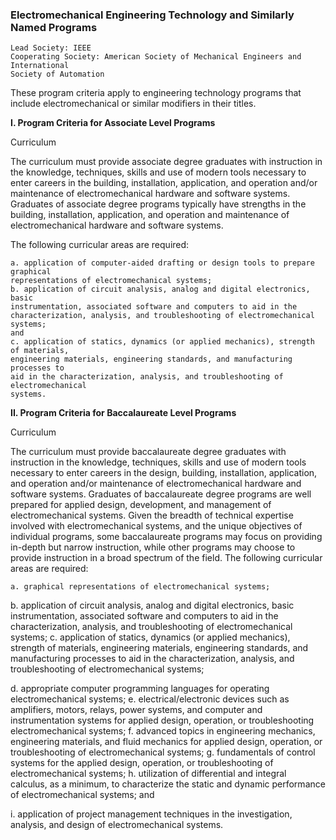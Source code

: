 

### Electromechanical Engineering Technology and Similarly Named Programs

```
Lead Society: IEEE
Cooperating Society: American Society of Mechanical Engineers and International
Society of Automation
```
These program criteria apply to engineering technology programs that include
electromechanical or similar modifiers in their titles.

**I. Program Criteria for Associate Level Programs**

Curriculum

The curriculum must provide associate degree graduates with instruction in the
knowledge, techniques, skills and use of modern tools necessary to enter careers in the
building, installation, application, and operation and/or maintenance of
electromechanical hardware and software systems. Graduates of associate degree
programs typically have strengths in the building, installation, application, and
operation and maintenance of electromechanical hardware and software systems.

The following curricular areas are required:

```
a. application of computer-aided drafting or design tools to prepare graphical
representations of electromechanical systems;
b. application of circuit analysis, analog and digital electronics, basic
instrumentation, associated software and computers to aid in the
characterization, analysis, and troubleshooting of electromechanical systems;
and
c. application of statics, dynamics (or applied mechanics), strength of materials,
engineering materials, engineering standards, and manufacturing processes to
aid in the characterization, analysis, and troubleshooting of electromechanical
systems.
```
**II. Program Criteria for Baccalaureate Level Programs**

Curriculum

The curriculum must provide baccalaureate degree graduates with instruction in the
knowledge, techniques, skills and use of modern tools necessary to enter careers in the
design, building, installation, application, and operation and/or maintenance of
electromechanical hardware and software systems. Graduates of baccalaureate degree
programs are well prepared for applied design, development, and management of
electromechanical systems. Given the breadth of technical expertise involved with
electromechanical systems, and the unique objectives of individual programs, some
baccalaureate programs may focus on providing in-depth but narrow instruction, while
other programs may choose to provide instruction in a broad spectrum of the field. The
following curricular areas are required:

```
a. graphical representations of electromechanical systems;
```

b. application of circuit analysis, analog and digital electronics, basic
instrumentation, associated software and computers to aid in the
characterization, analysis, and troubleshooting of electromechanical systems;
c. application of statics, dynamics (or applied mechanics), strength of materials,
engineering materials, engineering standards, and manufacturing processes to
aid in the characterization, analysis, and troubleshooting of electromechanical
systems;

d. appropriate computer programming languages for operating electromechanical
systems;
e. electrical/electronic devices such as amplifiers, motors, relays, power systems,
and computer and instrumentation systems for applied design, operation, or
troubleshooting electromechanical systems;
f. advanced topics in engineering mechanics, engineering materials, and fluid
mechanics for applied design, operation, or troubleshooting of electromechanical
systems;
g. fundamentals of control systems for the applied design, operation, or
troubleshooting of electromechanical systems;
h. utilization of differential and integral calculus, as a minimum, to characterize the
static and dynamic performance of electromechanical systems; and

i. application of project management techniques in the investigation, analysis, and
design of electromechanical systems.
